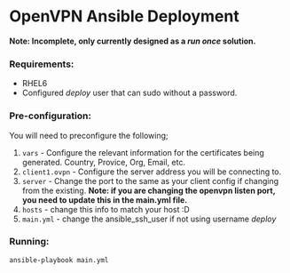 # OpenVPN Ansible Deployment

**Note: Incomplete, only currently designed as a _run once_ solution.**

### Requirements:

* RHEL6
* Configured _deploy_ user that can sudo without a password.

### Pre-configuration:

You will need to preconfigure the following;

1. `vars` - Configure the relevant information for the certificates being generated. Country, Provice, Org, Email, etc.
2. `client1.ovpn` - Configure the server address you will be connecting to.
3. `server` - Change the port to the same as your client config if changing from the existing. **Note: if you are changing the openvpn listen port, you need to update this in the main.yml file.**
4. `hosts` - change this info to match your host :D
5. `main.yml` - change the ansible_ssh_user if not using username _deploy_


### Running:

`ansible-playbook main.yml`

